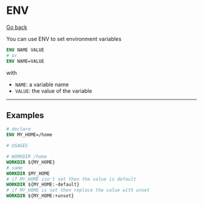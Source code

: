 # ENV

[Go back](..#most-used-instructions)

You can use ENV to set environment variables

```dockerfile
ENV NAME VALUE
# or
ENV NAME=VALUE
```

with

* `NAME`: a variable name
* `VALUE`: the value of the variable

<hr class="sl">

## Examples

```dockerfile
# declare
ENV MY_HOME=/home

# USAGES

# WORKDIR /home
WORKDIR ${MY_HOME}
# same
WORKDIR $MY_HOME
# if MY_HOME isn't set then the value is default
WORKDIR ${MY_HOME:-default}
# if MY_HOME is set then replace the value with unset
WORKDIR ${MY_HOME:+unset}
```